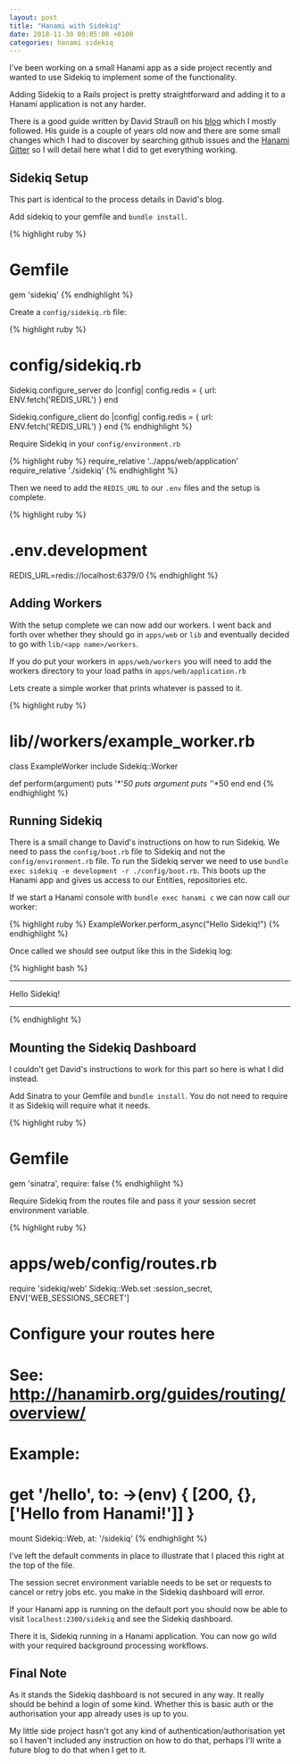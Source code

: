 ```yaml
---
layout: post
title: "Hanami with Sidekiq"
date: 2018-11-30 09:05:00 +0100
categories: hanami sidekiq
---
```


I've been working on a small Hanami app as a side project recently and wanted to use Sidekiq to implement some of the functionality.

Adding Sidekiq to a Rails project is pretty straightforward and adding it to a Hanami application is not any harder.

There is a good guide written by David Strauß on his [blog](https://www.strauss.io/blog/2016-use-sidekiq-with-hanami.html) which I mostly followed.
His guide is a couple of years old now and there are some small changes which I had to discover by searching github issues and the [Hanami Gitter](https://gitter.im/hanami/chat) so I will detail here what I did to get everything working.

## Sidekiq Setup

This part is identical to the process details in David's blog.

Add sidekiq to your gemfile and `bundle install`.

{% highlight ruby %}
# Gemfile
gem 'sidekiq'
{% endhighlight %}

Create a `config/sidekiq.rb` file:

{% highlight ruby %}
# config/sidekiq.rb
Sidekiq.configure_server do |config|
  config.redis = { url: ENV.fetch('REDIS_URL') }
end

Sidekiq.configure_client do |config|
  config.redis = { url: ENV.fetch('REDIS_URL') }
end
{% endhighlight %}

Require Sidekiq in your `config/environment.rb`

{% highlight ruby %}
require_relative '../apps/web/application'
require_relative './sidekiq'
{% endhighlight %}

Then we need to add the `REDIS_URL` to our `.env` files and the setup is complete.

{% highlight ruby %}
# .env.development
REDIS_URL=redis://localhost:6379/0
{% endhighlight %}


## Adding Workers

With the setup complete we can now add our workers. I went back and forth over whether they should go in `apps/web` or `lib` and eventually decided to go with `lib/<app name>/workers`.

If you do put your workers in `apps/web/workers` you will need to add the workers directory to your load paths in `apps/web/application.rb`

Lets create a simple worker that prints whatever is passed to it.


{% highlight ruby %}
# lib/<your app name>/workers/example_worker.rb
class ExampleWorker
  include Sidekiq::Worker

  def perform(argument)
    puts '*'*50
    puts argument
    puts '*'*50
  end
end
{% endhighlight %}

## Running Sidekiq

There is a small change to David's instructions on how to run Sidekiq. We need to pass the `config/boot.rb` file to Sidekiq and not the `config/environment.rb` file.
To run the Sidekiq server we need to use `bundle exec sidekiq -e development -r ./config/boot.rb`. This boots up the Hanami app and gives us access to our Entities, repositories etc.

If we start a Hanami console with `bundle exec hanami c` we can now call our worker:

{% highlight ruby %}
ExampleWorker.perform_async("Hello Sidekiq!")
{% endhighlight %}

Once called we should see output like this in the Sidekiq log:

{% highlight bash %}
**************************************************
Hello Sidekiq!
**************************************************
{% endhighlight %}


## Mounting the Sidekiq Dashboard

I couldn't get David's instructions to work for this part so here is what I did instead.

Add Sinatra to your Gemfile and `bundle install`. You do not need to require it as Sidekiq will require what it needs.

{% highlight ruby %}
# Gemfile
gem 'sinatra', require: false
{% endhighlight %}

Require Sidekiq from the routes file and pass it your session secret environment variable.

{% highlight ruby %}
# apps/web/config/routes.rb
require 'sidekiq/web'
Sidekiq::Web.set :session_secret, ENV['WEB_SESSIONS_SECRET']

# Configure your routes here
# See: http://hanamirb.org/guides/routing/overview/
#
# Example:
# get '/hello', to: ->(env) { [200, {}, ['Hello from Hanami!']] }
mount Sidekiq::Web, at: '/sidekiq'
{% endhighlight %}

I've left the default comments in place to illustrate that I placed this right at the top of the file.

The session secret environment variable needs to be set or requests to cancel or retry jobs etc. you make in the Sidekiq dashboard will error.

If your Hanami app is running on the default port you should now be able to visit `localhost:2300/sidekiq` and see the Sidekiq dashboard.

There it is, Sidekiq running in a Hanami application. You can now go wild with your required background processing workflows.

## Final Note

As it stands the Sidekiq dashboard is not secured in any way. It really should be behind a login of some kind. Whether this is basic auth or the authorisation your app already uses is up to you.

My little side project hasn't got any kind of authentication/authorisation yet so I haven't included any instruction on how to do that, perhaps I'll write a future blog to do that when I get to it.
